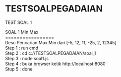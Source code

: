 # TESTSOALPEGADAIAN
TEST SOAL 1<br>

SOAL 1   Min  Max<br>
=================<br>
Desc Pencarian Max Min dari [-5, 12, 11, -25, 2, 12345]<br>
Step 1 : run cmd<br> 
Step 2 : cd c://TESTSOALPEGADAIAN/soal_1<br>
Step 3 : node soal1.js<br>
Step 4 : buka browser ketik http://localhost:8080<br>
Stup 5 : done<br>

